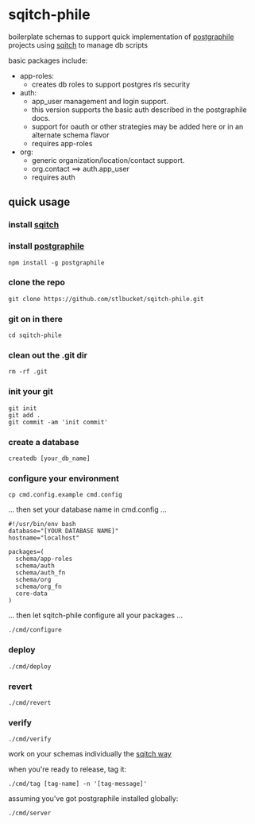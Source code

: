 # sqitch-phile #

<p>
  boilerplate schemas to support quick implementation 
  of <a href="https://www.graphile.org/postgraphile/">postgraphile</a> projects
  using <a href="http://sqitch.org/">sqitch</a> to manage db scripts
</p>

basic packages include:
- app-roles: 
  - creates db roles to support postgres rls security
- auth: 
  - app_user management and login support.  
  - this version supports the basic auth described in the postgraphile docs.
  - support for oauth or other strategies may be added here or in an alternate schema flavor
  - requires app-roles
- org: 
  - generic organization/location/contact support.
  - org.contact ==> auth.app_user
  - requires auth
  

## quick usage ##
### install <a href="http://sqitch.org/">sqitch</a> ###

### install <a href="https://www.graphile.org/postgraphile/">postgraphile</a> ###
```$xslt
npm install -g postgraphile
```

### clone the repo ###
```$xslt
git clone https://github.com/stlbucket/sqitch-phile.git
```
### git on in there ###
```$xslt
cd sqitch-phile
```
### clean out the .git dir ###
```$xslt
rm -rf .git
```
### init your git ###
```$xslt
git init
git add .
git commit -am 'init commit'
```
### create a database ###
```$xslt
createdb [your_db_name]
```
### configure your environment ###
```$xslt
cp cmd.config.example cmd.config
```
... then set your database name in cmd.config ...
```$xslt
#!/usr/bin/env bash
database="[YOUR DATABASE NAME]"
hostname="localhost"

packages=(
  schema/app-roles
  schema/auth
  schema/auth_fn
  schema/org
  schema/org_fn
  core-data
)
```
... then let sqitch-phile configure all your packages ...
```$xslt
./cmd/configure
```
### deploy ###
```$xslt
./cmd/deploy
```
### revert ###
```$xslt
./cmd/revert
```
### verify ###
```$xslt
./cmd/verify
```

work on your schemas individually the <a href="https://metacpan.org/pod/sqitchtutorial">sqitch way</a>

when you're ready to release, tag it:
```$xslt
./cmd/tag [tag-name] -n '[tag-message]'
```

assuming you've got postgraphile installed globally:
```$xslt
./cmd/server
```

